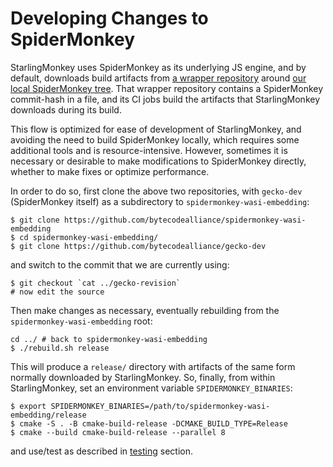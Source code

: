 # Developing Changes to SpiderMonkey

StarlingMonkey uses SpiderMonkey as its underlying JS engine, and by default, downloads build
artifacts from [a wrapper repository][wasi-embedding] around
[our local SpiderMonkey tree][geck-dev]. That wrapper repository contains a SpiderMonkey commit-hash
in a file, and its CI jobs build the artifacts that StarlingMonkey downloads during its build.

This flow is optimized for ease of development of StarlingMonkey, and avoiding the need to build
SpiderMonkey locally, which requires some additional tools and is resource-intensive. However,
sometimes it is necessary or desirable to make modifications to SpiderMonkey directly, whether to
make fixes or optimize performance.

In order to do so, first clone the above two repositories, with `gecko-dev` (SpiderMonkey itself) as
a subdirectory to `spidermonkey-wasi-embedding`:

```shell
$ git clone https://github.com/bytecodealliance/spidermonkey-wasi-embedding
$ cd spidermonkey-wasi-embedding/
$ git clone https://github.com/bytecodealliance/gecko-dev
```

and switch to the commit that we are currently using:

```shell
$ git checkout `cat ../gecko-revision`
# now edit the source
```

Then make changes as necessary, eventually rebuilding from the `spidermonkey-wasi-embedding` root:

```shell
cd ../ # back to spidermonkey-wasi-embedding
$ ./rebuild.sh release
```

This will produce a `release/` directory with artifacts of the same form normally downloaded by
StarlingMonkey. So, finally, from within StarlingMonkey, set an environment variable
`SPIDERMONKEY_BINARIES`:

```shell
$ export SPIDERMONKEY_BINARIES=/path/to/spidermonkey-wasi-embedding/release
$ cmake -S . -B cmake-build-release -DCMAKE_BUILD_TYPE=Release
$ cmake --build cmake-build-release --parallel 8
```

and use/test as described in [testing][testing] section.

[testing]: ../getting/started/tesing.md
[wasi-embedding]: https://github.com/bytecodealliance/spidermonkey-wasi-embedding
[geck-dev]: https://github.com/bytecodealliance/gecko-dev
